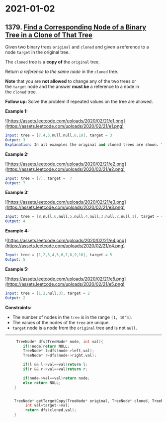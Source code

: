 # 2021-01-02

## 1379. [Find a Corresponding Node of a Binary Tree in a Clone of That Tree](https://leetcode.com/problems/find-a-corresponding-node-of-a-binary-tree-in-a-clone-of-that-tree/)

Given two binary trees `original` and `cloned` and given a reference to a node `target` in the original tree.

The `cloned` tree is a **copy of** the `original` tree.

Return *a reference to the same node* in the `cloned` tree.

**Note** that you are **not allowed** to change any of the two trees or the `target` node and the answer **must be** a reference to a node in the `cloned` tree.

**Follow up:** Solve the problem if repeated values on the tree are allowed.

**Example 1:**

![https://assets.leetcode.com/uploads/2020/02/21/e1.png](https://assets.leetcode.com/uploads/2020/02/21/e1.png)

```s
Input: tree = [7,4,3,null,null,6,19], target = 3
Output: 3
Explanation: In all examples the original and cloned trees are shown. The target node is a green node from the original tree. The answer is the yellow node from the cloned tree.
```

**Example 2:**

![https://assets.leetcode.com/uploads/2020/02/21/e2.png](https://assets.leetcode.com/uploads/2020/02/21/e2.png)

```s
Input: tree = [7], target =  7
Output: 7
```

**Example 3:**

![https://assets.leetcode.com/uploads/2020/02/21/e3.png](https://assets.leetcode.com/uploads/2020/02/21/e3.png)

```s
Input: tree = [8,null,6,null,5,null,4,null,3,null,2,null,1], target = 4
Output: 4
```

**Example 4:**

![https://assets.leetcode.com/uploads/2020/02/21/e4.png](https://assets.leetcode.com/uploads/2020/02/21/e4.png)

```s
Input: tree = [1,2,3,4,5,6,7,8,9,10], target = 5
Output: 5
```

**Example 5:**

![https://assets.leetcode.com/uploads/2020/02/21/e5.png](https://assets.leetcode.com/uploads/2020/02/21/e5.png)

```s
Input: tree = [1,2,null,3], target = 2
Output: 2
```

**Constraints:**

- The number of nodes in the `tree` is in the range `[1, 10^4]`.
- The values of the nodes of the `tree` are unique.
- `target` node is a node from the `original` tree and is not `null`.

---

```c++
     TreeNode* dfs(TreeNode* node, int val){
        if(!node)return NULL;
        TreeNode* l=dfs(node->left,val);
        TreeNode* r=dfs(node->right,val);

        if(l && l->val==val)return l;
        if(r && r->val==val)return r;

        if(node->val==val)return node;
        else return NULL;
    }


    TreeNode* getTargetCopy(TreeNode* original, TreeNode* cloned, TreeNode* target) {
         int val=target->val;
         return dfs(cloned,val);
    }
```

